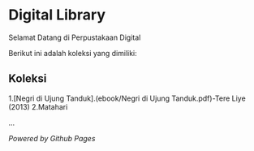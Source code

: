 # Digital Library

Selamat Datang di Perpustakaan Digital

Berikut ini adalah koleksi yang dimiliki:
## Koleksi

1.[Negri di Ujung Tanduk].(ebook/Negri di Ujung Tanduk.pdf)-Tere Liye (2013)
2.Matahari

...

*Powered by Github Pages*
